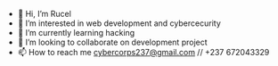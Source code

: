 - 👋 Hi, I’m Rucel 
- 👀 I’m interested in web development and cybercecurity
- 🌱 I’m currently learning hacking
- 💞️ I’m looking to collaborate on development project
- 📫 How to reach me cybercorps237@gmail.com // +237 672043329


<!---
CyberCorps237/CyberCorps237 is a ✨ special ✨ repository because its `README.md` (this file) appears on your GitHub profile.
You can click the Preview link to take a look at your changes.
--->
